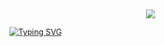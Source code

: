 <h3 align="center">
  
  <p align="center"><img src="https://img.shields.io/badge/WLCM%20TO -FAHIM CMD FILE-green?colorA=%23ff0000&colorB=%23017e40&style=flat-square">  
  
</h3>

[![Typing SVG](https://readme-typing-svg.herokuapp.com?font=Neuton&size=25&color=30FF40&background=000000&center=true&vCenter=true&width=360&height=60&lines=FAHIM+CMD+FILE+🥀;FAHIM+ROBOT+🤙+🥰)](https://git.io/typing-svg)
